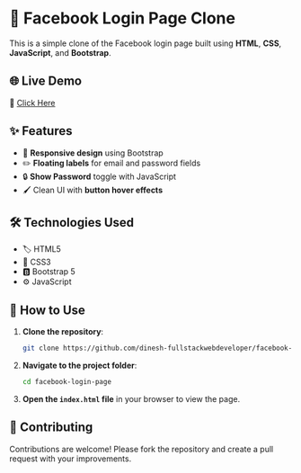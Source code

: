 # 📘 Facebook Login Page Clone

This is a simple clone of the Facebook login page built using **HTML**, **CSS**, **JavaScript**, and **Bootstrap**.

## 🌐 Live Demo

🔗 [Click Here](https://66ec088aa282838a4dffddb1--dinesh-fb-login-page.netlify.app/)

## ✨ Features

- 📱 **Responsive design** using Bootstrap
- ✏️ **Floating labels** for email and password fields
- 🔒 **Show Password** toggle with JavaScript
- 🖌️ Clean UI with **button hover effects**

## 🛠️ Technologies Used

- 🏷️ HTML5
- 🎨 CSS3
- 🅱️ Bootstrap 5
- ⚙️ JavaScript

## 🚀 How to Use

1. **Clone the repository**:
   ```bash
   git clone https://github.com/dinesh-fullstackwebdeveloper/facebook-login-page.git
   ```
2. **Navigate to the project folder**:
   ```bash
   cd facebook-login-page
   ```
3. **Open the `index.html` file** in your browser to view the page.

## 🤝 Contributing

Contributions are welcome! Please fork the repository and create a pull request with your improvements.
